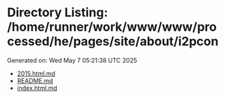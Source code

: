 # Directory Listing: /home/runner/work/www/www/processed/he/pages/site/about/i2pcon
Generated on: Wed May  7 05:21:38 UTC 2025

- [2015.html.md](2015.html.md)
- [README.md](README.md)
- [index.html.md](index.html.md)
